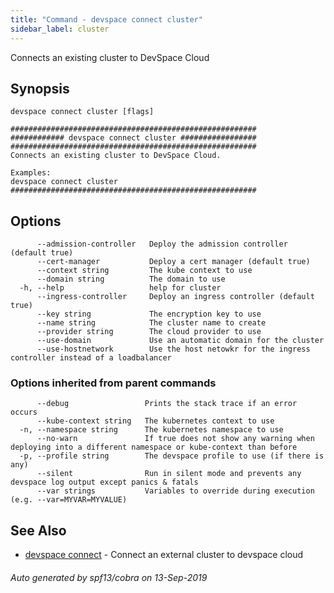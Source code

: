 ```yaml
---
title: "Command - devspace connect cluster"
sidebar_label: cluster
---
```



Connects an existing cluster to DevSpace Cloud

## Synopsis


```
devspace connect cluster [flags]
```

```
#######################################################
############ devspace connect cluster #################
#######################################################
Connects an existing cluster to DevSpace Cloud.

Examples:
devspace connect cluster 
#######################################################
```
## Options

```
      --admission-controller   Deploy the admission controller (default true)
      --cert-manager           Deploy a cert manager (default true)
      --context string         The kube context to use
      --domain string          The domain to use
  -h, --help                   help for cluster
      --ingress-controller     Deploy an ingress controller (default true)
      --key string             The encryption key to use
      --name string            The cluster name to create
      --provider string        The cloud provider to use
      --use-domain             Use an automatic domain for the cluster
      --use-hostnetwork        Use the host netowkr for the ingress controller instead of a loadbalancer
```

### Options inherited from parent commands

```
      --debug                 Prints the stack trace if an error occurs
      --kube-context string   The kubernetes context to use
  -n, --namespace string      The kubernetes namespace to use
      --no-warn               If true does not show any warning when deploying into a different namespace or kube-context than before
  -p, --profile string        The devspace profile to use (if there is any)
      --silent                Run in silent mode and prevents any devspace log output except panics & fatals
      --var strings           Variables to override during execution (e.g. --var=MYVAR=MYVALUE)
```

## See Also

* [devspace connect](/docs/cli/commands/devspace_connect)	 - Connect an external cluster to devspace cloud

###### Auto generated by spf13/cobra on 13-Sep-2019
